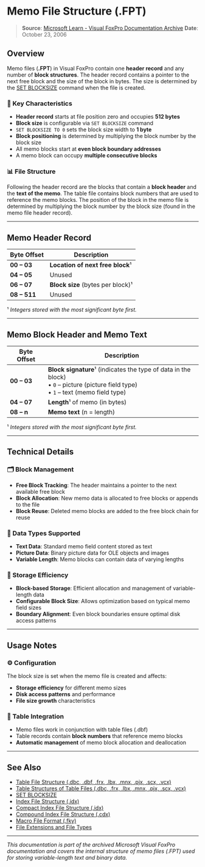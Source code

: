 # Memo File Structure (.FPT)

> **Source**: [Microsoft Learn - Visual FoxPro Documentation Archive](https://learn.microsoft.com/en-us/previous-versions/visualstudio/foxpro/8599s21w(v=vs.71))  
> **Date**: October 23, 2006

## Overview

Memo files (**.FPT**) in Visual FoxPro contain one **header record** and any number of **block structures**. The header record contains a pointer to the next free block and the size of the block in bytes. The size is determined by the [SET BLOCKSIZE](d6e1ah7y(v=vs.71)) command when the file is created.

### 🔧 Key Characteristics

- **Header record** starts at file position zero and occupies **512 bytes**
- **Block size** is configurable via `SET BLOCKSIZE` command
- `SET BLOCKSIZE TO 0` sets the block size width to **1 byte**
- **Block positioning** is determined by multiplying the block number by the block size
- All memo blocks start at **even block boundary addresses**
- A memo block can occupy **multiple consecutive blocks**

### 📊 File Structure

Following the header record are the blocks that contain a **block header** and the **text of the memo**. The table file contains block numbers that are used to reference the memo blocks. The position of the block in the memo file is determined by multiplying the block number by the block size (found in the memo file header record).

---

## Memo Header Record

| Byte Offset | Description |
|-------------|-------------|
| **00 – 03** | **Location of next free block**¹ |
| **04 – 05** | Unused |
| **06 – 07** | **Block size** (bytes per block)¹ |
| **08 – 511** | Unused |

¹ *Integers stored with the most significant byte first.*

---

## Memo Block Header and Memo Text

| Byte Offset | Description |
|-------------|-------------|
| **00 – 03** | **Block signature**¹ (indicates the type of data in the block)<br/>• `0` – picture (picture field type)<br/>• `1` – text (memo field type) |
| **04 – 07** | **Length**¹ of memo (in bytes) |
| **08 – n** | **Memo text** (n = length) |

¹ *Integers stored with the most significant byte first.*

---

## Technical Details

### 🗂️ Block Management

- **Free Block Tracking**: The header maintains a pointer to the next available free block
- **Block Allocation**: New memo data is allocated to free blocks or appends to the file
- **Block Reuse**: Deleted memo blocks are added to the free block chain for reuse

### 📝 Data Types Supported

- **Text Data**: Standard memo field content stored as text
- **Picture Data**: Binary picture data for OLE objects and images
- **Variable Length**: Memo blocks can contain data of varying lengths

### 💾 Storage Efficiency

- **Block-based Storage**: Efficient allocation and management of variable-length data
- **Configurable Block Size**: Allows optimization based on typical memo field sizes
- **Boundary Alignment**: Even block boundaries ensure optimal disk access patterns

---

## Usage Notes

### ⚙️ Configuration

The block size is set when the memo file is created and affects:
- **Storage efficiency** for different memo sizes
- **Disk access patterns** and performance
- **File size growth** characteristics

### 🔗 Table Integration

- Memo files work in conjunction with table files (.dbf)
- Table records contain **block numbers** that reference memo blocks
- **Automatic management** of memo block allocation and deallocation

---

## See Also

- [Table File Structure (.dbc, .dbf, .frx, .lbx, .mnx, .pjx, .scx, .vcx)](st4a0s68(v=vs.71))
- [Table Structures of Table Files (.dbc, .frx, .lbx, .mnx, .pjx, .scx, .vcx)](72es52cd(v=vs.71))
- [SET BLOCKSIZE](d6e1ah7y(v=vs.71))
- [Index File Structure (.idx)](x0btabez(v=vs.71))
- [Compact Index File Structure (.idx)](s8tb8f47(v=vs.71))
- [Compound Index File Structure (.cdx)](k35b9hs2(v=vs.71))
- [Macro File Format (.fky)](t711dh3d(v=vs.71))
- [File Extensions and File Types](h9yfa0t1(v=vs.71))

---

*This documentation is part of the archived Microsoft Visual FoxPro documentation and covers the internal structure of memo files (.FPT) used for storing variable-length text and binary data.*